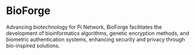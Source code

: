 # BioForge
Advancing biotechnology for Pi Network, BioForge facilitates the development of bioinformatics algorithms, genetic encryption methods, and biometric authentication systems, enhancing security and privacy through bio-inspired solutions.
